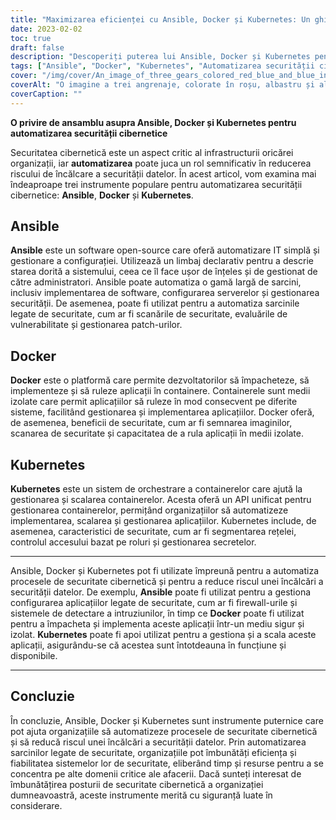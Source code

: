 ```yaml
---
title: "Maximizarea eficienței cu Ansible, Docker și Kubernetes: Un ghid pentru automatizarea securității cibernetice"
date: 2023-02-02
toc: true
draft: false
description: "Descoperiți puterea lui Ansible, Docker și Kubernetes pentru automatizarea proceselor de securitate cibernetică și reducerea riscului de încălcare a securității datelor."
tags: ["Ansible", "Docker", "Kubernetes", "Automatizarea securității cibernetice", "Evaluări ale vulnerabilității", "Managementul patch-urilor", "Orchestrarea containerelor", "Segmentarea rețelei", "Controlul accesului bazat pe roluri", "Management secret", "Scanări de securitate", "Semnarea imaginii", "Instrumente de automatizare", "Infrastructura IT", "Prevenirea încălcării datelor", "Îmbunătățirea eficienței", "Automatizarea securității", "Managementul configurației", "Implementarea aplicației", "Containerizare", "Securitatea containerelor", "Sisteme scalabile", "Medii sigure", "Securitatea rețelelor", "Cele mai bune practici în materie de securitate cibernetică", "Reducerea riscurilor", "Managementul securității", "Operațiuni IT", "Fluxuri de lucru eficiente", "Automatizarea sistemului de securitate", "Eficiența IT"]
cover: "/img/cover/An_image_of_three_gears_colored_red_blue_and_blue_interlocking.png"
coverAlt: "O imagine a trei angrenaje, colorate în roșu, albastru și albastru, care se întrepătrund și se rotesc împreună pentru a simboliza integrarea și colaborarea lor în automatizarea proceselor de securitate cibernetică"
coverCaption: ""
---
```


**O privire de ansamblu asupra Ansible, Docker și Kubernetes pentru automatizarea securității cibernetice**

Securitatea cibernetică este un aspect critic al infrastructurii oricărei organizații, iar **automatizarea** poate juca un rol semnificativ în reducerea riscului de încălcare a securității datelor. În acest articol, vom examina mai îndeaproape trei instrumente populare pentru automatizarea securității cibernetice: **Ansible**, **Docker** și **Kubernetes**.

## Ansible

**Ansible** este un software open-source care oferă automatizare IT simplă și gestionare a configurației. Utilizează un limbaj declarativ pentru a descrie starea dorită a sistemului, ceea ce îl face ușor de înțeles și de gestionat de către administratori. Ansible poate automatiza o gamă largă de sarcini, inclusiv implementarea de software, configurarea serverelor și gestionarea securității. De asemenea, poate fi utilizat pentru a automatiza sarcinile legate de securitate, cum ar fi scanările de securitate, evaluările de vulnerabilitate și gestionarea patch-urilor.

## Docker

**Docker** este o platformă care permite dezvoltatorilor să împacheteze, să implementeze și să ruleze aplicații în containere. Containerele sunt medii izolate care permit aplicațiilor să ruleze în mod consecvent pe diferite sisteme, facilitând gestionarea și implementarea aplicațiilor. Docker oferă, de asemenea, beneficii de securitate, cum ar fi semnarea imaginilor, scanarea de securitate și capacitatea de a rula aplicații în medii izolate.

## Kubernetes

**Kubernetes** este un sistem de orchestrare a containerelor care ajută la gestionarea și scalarea containerelor. Acesta oferă un API unificat pentru gestionarea containerelor, permițând organizațiilor să automatizeze implementarea, scalarea și gestionarea aplicațiilor. Kubernetes include, de asemenea, caracteristici de securitate, cum ar fi segmentarea rețelei, controlul accesului bazat pe roluri și gestionarea secretelor.

______

Ansible, Docker și Kubernetes pot fi utilizate împreună pentru a automatiza procesele de securitate cibernetică și pentru a reduce riscul unei încălcări a securității datelor. De exemplu, **Ansible** poate fi utilizat pentru a gestiona configurarea aplicațiilor legate de securitate, cum ar fi firewall-urile și sistemele de detectare a intruziunilor, în timp ce **Docker** poate fi utilizat pentru a împacheta și implementa aceste aplicații într-un mediu sigur și izolat. **Kubernetes** poate fi apoi utilizat pentru a gestiona și a scala aceste aplicații, asigurându-se că acestea sunt întotdeauna în funcțiune și disponibile.

______

## Concluzie

În concluzie, Ansible, Docker și Kubernetes sunt instrumente puternice care pot ajuta organizațiile să automatizeze procesele de securitate cibernetică și să reducă riscul unei încălcări a securității datelor. Prin automatizarea sarcinilor legate de securitate, organizațiile pot îmbunătăți eficiența și fiabilitatea sistemelor lor de securitate, eliberând timp și resurse pentru a se concentra pe alte domenii critice ale afacerii. Dacă sunteți interesat de îmbunătățirea posturii de securitate cibernetică a organizației dumneavoastră, aceste instrumente merită cu siguranță luate în considerare.
